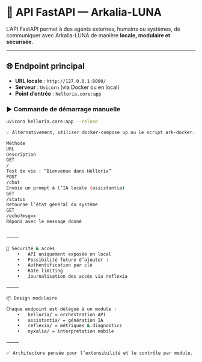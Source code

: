 # 🚀 API FastAPI — Arkalia-LUNA

L’API FastAPI permet à des agents externes, humains ou systèmes, de communiquer avec Arkalia-LUNA de manière **locale, modulaire et sécurisée**.

---

## 🌐 Endpoint principal

- **URL locale** : `http://127.0.0.1:8000/`
- **Serveur** : `Uvicorn` (via Docker ou en local)
- **Point d’entrée** : `helloria.core:app`

### ▶️ Commande de démarrage manuelle

```bash
uvicorn helloria.core:app --reload

💡 Alternativement, utiliser docker-compose up ou le script ark-docker.

Méthode
URL
Description
GET
/
Test de vie : “Bienvenue dans Helloria”
POST
/chat
Envoie un prompt à l’IA locale (assistantia)
GET
/status
Retourne l’état général du système
GET
/echo?msg=x
Répond avec le message donné


⸻

🔐 Sécurité & accès
	•	API uniquement exposée en local
	•	Possibilité future d’ajouter :
	•	Authentification par clé
	•	Rate limiting
	•	Journalisation des accès via reflexia

⸻

📦 Design modulaire

Chaque endpoint est délégué à un module :
	•	helloria/ = orchestration API
	•	assistantia/ = génération IA
	•	reflexia/ = métriques & diagnostics
	•	nyxalia/ = interprétation mobile

⸻

✅ Architecture pensée pour l’extensibilité et le contrôle par module.